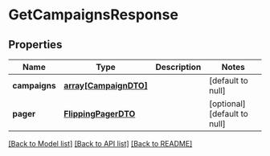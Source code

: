 # GetCampaignsResponse

## Properties
Name | Type | Description | Notes
------------ | ------------- | ------------- | -------------
**campaigns** | [**array[CampaignDTO]**](CampaignDTO.md) |  | [default to null]
**pager** | [**FlippingPagerDTO**](FlippingPagerDTO.md) |  | [optional] [default to null]

[[Back to Model list]](../README.md#documentation-for-models) [[Back to API list]](../README.md#documentation-for-api-endpoints) [[Back to README]](../README.md)


